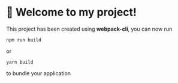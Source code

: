 # 🚀 Welcome to my project!

This project has been created using **webpack-cli**, you can now run

```
npm run build
```

or

```
yarn build
```

to bundle your application
